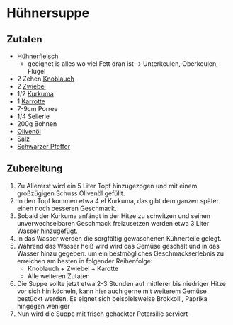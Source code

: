 # Hühnersuppe
## Zutaten
- [Hühnerfleisch](../Rohstoffdatenbank/Hühnerfleisch.md)
	- geeignet is alles wo viel Fett dran ist -> Unterkeulen, Oberkeulen, Flügel
- 2 Zehen [Knoblauch](../Rohstoffdatenbank/Knoblauch.md)
- 2 [Zwiebel](../Rohstoffdatenbank/Zwiebel.md)
- 1/2 [Kurkuma](../Rohstoffdatenbank/Kurkuma.md)
- 1 [Karrotte](../Rohstoffdatenbank/Karrotte.md)
- 7-9cm Porree
- 1/4 Sellerie
- 200g Bohnen
- [Olivenöl](../Rohstoffdatenbank/Olivenöl.md)
- [Salz](../Rohstoffdatenbank/Salz.md)
- [Schwarzer Pfeffer](../Rohstoffdatenbank/Schwarzer%20Pfeffer.md)



## Zubereitung
1. Zu Allererst wird ein 5 Liter Topf hinzugezogen und mit einem großzügigen Schuss Olivenöl gefüllt.
2. In den Topf kommen etwa 4 el Kurkuma, das gibt dem ganzen später einen noch besseren Geschmack.
3. Sobald der Kurkuma anfängt in der Hitze zu schwitzen und seinen unverwechselbaren Geschmack freizusetzen werden etwa 3 Liter Wasser hinzugefügt.
4. In das Wasser werden die sorgfältig gewaschenen Kühnerteile gelegt.
5. Während das Wasser heiß wird wird das Gemüse geschält und in das Wasser hinzu gegeben. um ein bestmögliches Geschmackserlebnis zu erreichen am besten in folgender Reihenfolge:
	- Knoblauch + Zwiebel + Karotte
	- Alle weiteren Zutaten
6. Die Suppe sollte jetzt etwa 2-3 Stunden auf mittlerer bis niedriger Hitze vor sich hin köcheln, kann hier auch gerne mit weiterem Gemüse bestückt werden. Es eignet sich beispielsweise Brokkolli, Paprika hingegen weniger
7. Nun wird die Suppe mit frisch gehackter Petersilie serviert